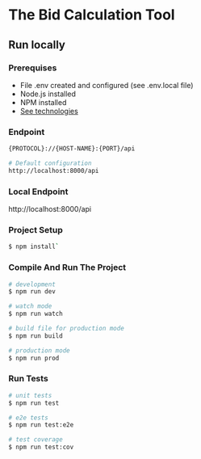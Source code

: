 # The Bid Calculation Tool

## Run locally

### Prerequises

- File .env created and configured (see .env.local file)
- Node.js installed 
- NPM installed
- [See technologies](../technologies/index.md)

### Endpoint
```bash
{PROTOCOL}://{HOST-NAME}:{PORT}/api

# Default configuration
http://localhost:8000/api
```

### Local Endpoint
http://localhost:8000/api

### Project Setup

```bash
$ npm install`
```

### Compile And Run The Project

```bash
# development
$ npm run dev

# watch mode
$ npm run watch

# build file for production mode
$ npm run build

# production mode
$ npm run prod
```

### Run Tests

```bash
# unit tests
$ npm run test

# e2e tests
$ npm run test:e2e

# test coverage
$ npm run test:cov
```
